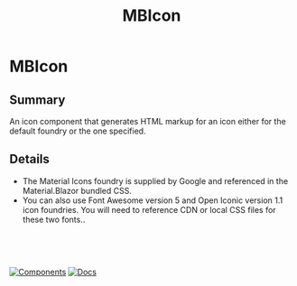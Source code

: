 ﻿---
uid: C.MBIcon
title: MBIcon
---
# MBIcon

## Summary

An icon component that generates HTML markup for an icon either for the default foundry or the one specified.

## Details

- The Material Icons foundry is supplied by Google and referenced in the Material.Blazor bundled CSS.
- You can also use Font Awesome version 5 and Open Iconic version 1.1 icon foundries. You will need to reference CDN or local CSS files for these two fonts..

&nbsp;

&nbsp;

[![Components](https://img.shields.io/static/v1?label=Components&message=Plus&color=red)](xref:A.PlusComponents)
[![Docs](https://img.shields.io/static/v1?label=API%20Documentation&message=MBIcon&color=brightgreen)](xref:Material.Blazor.MBIcon)
